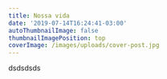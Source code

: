 ```yaml
---
title: Nossa vida
date: '2019-07-14T16:24:41-03:00'
autoThumbnailImage: false
thumbnailImagePosition: top
coverImage: /images/uploads/cover-post.jpg
---
```

dsdsdsds
